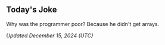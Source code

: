 ## Today's Joke
Why was the programmer poor? Because he didn't get arrays.

*Updated December 15, 2024 (UTC)*
